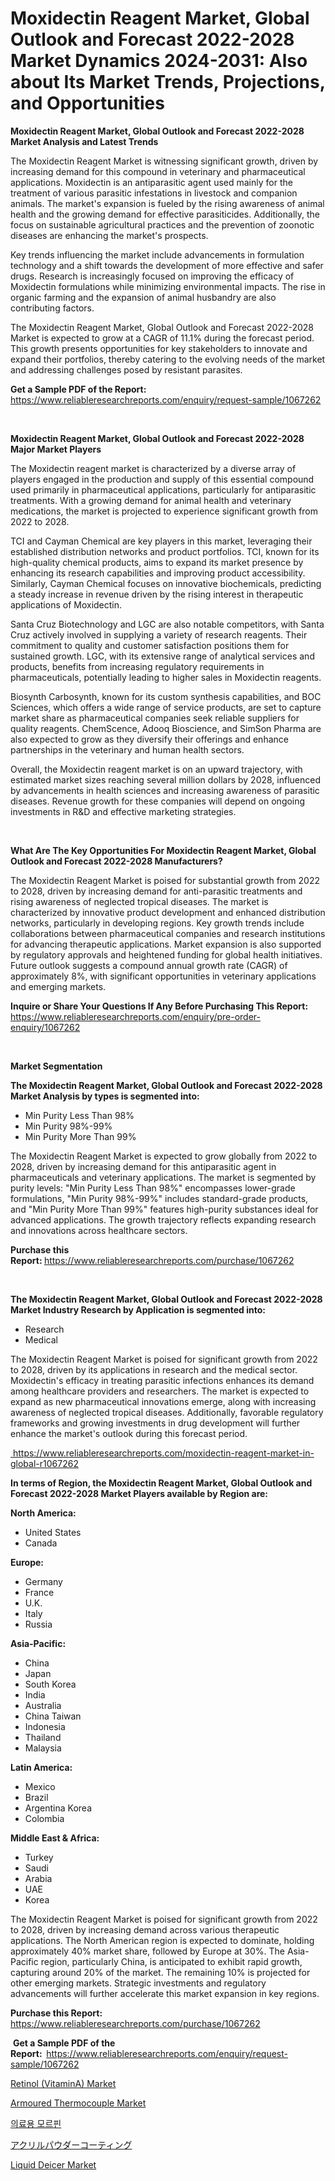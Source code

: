 <p><h1>Moxidectin Reagent Market, Global Outlook and Forecast 2022-2028 Market Dynamics 2024-2031: Also about Its Market Trends, Projections, and Opportunities</h1></p><p><strong>Moxidectin Reagent Market, Global Outlook and Forecast 2022-2028 Market Analysis and Latest Trends</strong></p>
<p><p>The Moxidectin Reagent Market is witnessing significant growth, driven by increasing demand for this compound in veterinary and pharmaceutical applications. Moxidectin is an antiparasitic agent used mainly for the treatment of various parasitic infestations in livestock and companion animals. The market's expansion is fueled by the rising awareness of animal health and the growing demand for effective parasiticides. Additionally, the focus on sustainable agricultural practices and the prevention of zoonotic diseases are enhancing the market's prospects.</p><p>Key trends influencing the market include advancements in formulation technology and a shift towards the development of more effective and safer drugs. Research is increasingly focused on improving the efficacy of Moxidectin formulations while minimizing environmental impacts. The rise in organic farming and the expansion of animal husbandry are also contributing factors.</p><p>The Moxidectin Reagent Market, Global Outlook and Forecast 2022-2028 Market is expected to grow at a CAGR of 11.1% during the forecast period. This growth presents opportunities for key stakeholders to innovate and expand their portfolios, thereby catering to the evolving needs of the market and addressing challenges posed by resistant parasites.</p></p>
<p><strong>Get a Sample PDF of the Report:&nbsp;</strong> <a href="https://www.reliableresearchreports.com/enquiry/request-sample/1067262">https://www.reliableresearchreports.com/enquiry/request-sample/1067262</a></p>
<p>&nbsp;</p>
<p><strong>Moxidectin Reagent Market, Global Outlook and Forecast 2022-2028 Major Market Players</strong></p>
<p><p>The Moxidectin reagent market is characterized by a diverse array of players engaged in the production and supply of this essential compound used primarily in pharmaceutical applications, particularly for antiparasitic treatments. With a growing demand for animal health and veterinary medications, the market is projected to experience significant growth from 2022 to 2028.</p><p>TCI and Cayman Chemical are key players in this market, leveraging their established distribution networks and product portfolios. TCI, known for its high-quality chemical products, aims to expand its market presence by enhancing its research capabilities and improving product accessibility. Similarly, Cayman Chemical focuses on innovative biochemicals, predicting a steady increase in revenue driven by the rising interest in therapeutic applications of Moxidectin.</p><p>Santa Cruz Biotechnology and LGC are also notable competitors, with Santa Cruz actively involved in supplying a variety of research reagents. Their commitment to quality and customer satisfaction positions them for sustained growth. LGC, with its extensive range of analytical services and products, benefits from increasing regulatory requirements in pharmaceuticals, potentially leading to higher sales in Moxidectin reagents.</p><p>Biosynth Carbosynth, known for its custom synthesis capabilities, and BOC Sciences, which offers a wide range of service products, are set to capture market share as pharmaceutical companies seek reliable suppliers for quality reagents. ChemScence, Adooq Bioscience, and SimSon Pharma are also expected to grow as they diversify their offerings and enhance partnerships in the veterinary and human health sectors.</p><p>Overall, the Moxidectin reagent market is on an upward trajectory, with estimated market sizes reaching several million dollars by 2028, influenced by advancements in health sciences and increasing awareness of parasitic diseases. Revenue growth for these companies will depend on ongoing investments in R&D and effective marketing strategies.</p></p>
<p>&nbsp;</p>
<p><strong>What Are The Key Opportunities For Moxidectin Reagent Market, Global Outlook and Forecast 2022-2028 Manufacturers?</strong></p>
<p><p>The Moxidectin Reagent Market is poised for substantial growth from 2022 to 2028, driven by increasing demand for anti-parasitic treatments and rising awareness of neglected tropical diseases. The market is characterized by innovative product development and enhanced distribution networks, particularly in developing regions. Key growth trends include collaborations between pharmaceutical companies and research institutions for advancing therapeutic applications. Market expansion is also supported by regulatory approvals and heightened funding for global health initiatives. Future outlook suggests a compound annual growth rate (CAGR) of approximately 8%, with significant opportunities in veterinary applications and emerging markets.</p></p>
<p><strong>Inquire or Share Your Questions If Any Before Purchasing This Report:</strong> <a href="https://www.reliableresearchreports.com/enquiry/pre-order-enquiry/1067262">https://www.reliableresearchreports.com/enquiry/pre-order-enquiry/1067262</a></p>
<p>&nbsp;</p>
<p><strong>Market Segmentation</strong></p>
<p><strong>The Moxidectin Reagent Market, Global Outlook and Forecast 2022-2028 Market Analysis by types is segmented into:</strong></p>
<p><ul><li>Min Purity Less Than 98%</li><li>Min Purity 98%-99%</li><li>Min Purity More Than 99%</li></ul></p>
<p><p>The Moxidectin Reagent Market is expected to grow globally from 2022 to 2028, driven by increasing demand for this antiparasitic agent in pharmaceuticals and veterinary applications. The market is segmented by purity levels: "Min Purity Less Than 98%" encompasses lower-grade formulations, "Min Purity 98%-99%" includes standard-grade products, and "Min Purity More Than 99%" features high-purity substances ideal for advanced applications. The growth trajectory reflects expanding research and innovations across healthcare sectors.</p></p>
<p><strong>Purchase this Report:&nbsp;</strong><a href="https://www.reliableresearchreports.com/purchase/1067262">https://www.reliableresearchreports.com/purchase/1067262</a></p>
<p>&nbsp;</p>
<p><strong>The Moxidectin Reagent Market, Global Outlook and Forecast 2022-2028 Market Industry Research by Application is segmented into:</strong></p>
<p><ul><li>Research</li><li>Medical</li></ul></p>
<p><p>The Moxidectin Reagent Market is poised for significant growth from 2022 to 2028, driven by its applications in research and the medical sector. Moxidectin's efficacy in treating parasitic infections enhances its demand among healthcare providers and researchers. The market is expected to expand as new pharmaceutical innovations emerge, along with increasing awareness of neglected tropical diseases. Additionally, favorable regulatory frameworks and growing investments in drug development will further enhance the market's outlook during this forecast period.</p></p>
<p><a href="https://www.reliableresearchreports.com/moxidectin-reagent-market-in-global-r1067262">&nbsp;https://www.reliableresearchreports.com/moxidectin-reagent-market-in-global-r1067262</a></p>
<p><strong>In terms of Region, the Moxidectin Reagent Market, Global Outlook and Forecast 2022-2028 Market Players available by Region are:</strong></p>
<p>
    <p> <strong> North America: </strong>
        <ul>
            <li>United States</li>
            <li>Canada</li>
        </ul>
        </p> 
    <p> <strong> Europe: </strong>
        <ul>
            <li>Germany</li>
            <li>France</li>
            <li>U.K.</li>
            <li>Italy</li>
            <li>Russia</li>
        </ul>
        </p> 
    <p> <strong> Asia-Pacific: </strong>
        <ul>
            <li>China</li>
            <li>Japan</li>
            <li>South Korea</li>
            <li>India</li>
            <li>Australia</li>
            <li>China Taiwan</li>
            <li>Indonesia</li>
            <li>Thailand</li>
            <li>Malaysia</li>
        </ul>
        </p> 
    <p> <strong> Latin America: </strong>
        <ul>
            <li>Mexico</li>
            <li>Brazil</li>
            <li>Argentina Korea</li>
            <li>Colombia</li>
        </ul>
        </p> 
    <p> <strong> Middle East & Africa: </strong>
        <ul>
            <li>Turkey</li>
            <li>Saudi</li>
            <li>Arabia</li>
            <li>UAE</li>
            <li>Korea</li>
        </ul>
    </p>
    </p>
<p><p>The Moxidectin Reagent Market is poised for significant growth from 2022 to 2028, driven by increasing demand across various therapeutic applications. The North American region is expected to dominate, holding approximately 40% market share, followed by Europe at 30%. The Asia-Pacific region, particularly China, is anticipated to exhibit rapid growth, capturing around 20% of the market. The remaining 10% is projected for other emerging markets. Strategic investments and regulatory advancements will further accelerate this market expansion in key regions.</p></p>
<p><strong>Purchase this Report: </strong><a href="https://www.reliableresearchreports.com/purchase/1067262">https://www.reliableresearchreports.com/purchase/1067262</a></p>
<p>&nbsp;<strong>Get a Sample PDF of the Report:&nbsp;&nbsp;</strong><a href="https://www.reliableresearchreports.com/enquiry/request-sample/1067262">https://www.reliableresearchreports.com/enquiry/request-sample/1067262</a></p>
<p><strong></strong></p>
<p><p><a href="https://issuu.com/reportprime-2/docs/retinol-vitamina-market-size-2030.p_83069af4da5bf6">Retinol (VitaminA) Market</a></p><p><a href="https://issuu.com/reportprime-2/docs/armoured-thermocouple-market-size-2_0f6e461b48db2b">Armoured Thermocouple Market</a></p><p><a href="https://medium.com/@zlpjbqkb72/%EA%B8%80%EB%A1%9C%EB%B2%8C-%EC%9D%98%EB%A3%8C-%EB%AA%A8%EB%A5%B4%ED%95%80-%EC%8B%9C%EC%9E%A5-%EC%A0%84%EB%A7%9D-%EB%AF%B8%EB%9E%98-%ED%8A%B8%EB%A0%8C%EB%93%9C-%EB%B0%8F-%EC%8B%9C%EC%9E%A5-%EC%A0%84%EB%9E%B5-%EC%98%88%EC%B8%A1-2024-2031-156d8a7a6a5d">의료용 모르핀</a></p><p><a href="https://medium.com/@devanrutherford2002/%E3%82%A2%E3%82%AF%E3%83%AA%E3%83%AB%E7%B2%89%E4%BD%93%E5%A1%97%E8%A3%85%E5%B8%82%E5%A0%B4%E3%81%AE%E3%82%B5%E3%82%A4%E3%82%BA%E3%81%AF%E5%B9%B4%E5%B9%B3%E5%9D%87%E6%88%90%E9%95%B7%E7%8E%87-cagr-9-4-%E3%81%A7%E6%88%90%E9%95%B7%E3%81%97%E3%81%A6%E3%81%8A%E3%82%8A-%E6%9C%AC%E3%83%AC%E3%83%9D%E3%83%BC%E3%83%88%E3%81%A7%E3%81%AF%E3%82%BF%E3%82%A4%E3%83%97-%E7%94%A8%E9%80%94-%E6%88%90%E9%95%B7-%E3%81%8A%E3%82%88%E3%81%B32024%E5%B9%B4%E3%81%8B%E3%82%892031%E5%B9%B4%E3%81%BE%E3%81%A7%E3%81%AE%E4%BA%88%E6%B8%AC%E3%81%AB%E9%96%A2%E3%81%99%E3%82%8B%E5%88%86%E6%9E%90%E3%81%8C%E5%90%AB%E3%81%BE%E3%82%8C%E3%81%A6%E3%81%84%E3%81%BE%E3%81%99-223371c4eec8">アクリルパウダーコーティング</a></p><p><a href="https://medium.com/@keith.brown8975/global-liquid-deicer-market-focus-on-product-type-propylene-glycol-based-ethylene-glycol-b8289d39ea81">Liquid Deicer Market</a></p></p>